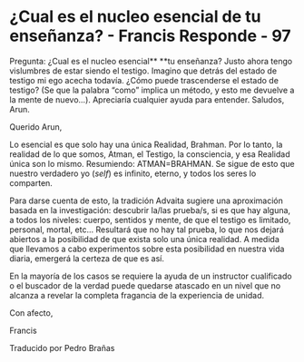 #   ¿Cual es el nucleo esencial de tu enseñanza? - Francis Responde - 97  

Pregunta: &iquest;Cual es el nucleo esencial**&nbsp;**tu ense&ntilde;anza? Justo ahora tengo vislumbres de estar siendo el testigo. Imagino que detr&aacute;s del estado de testigo mi ego acecha todav&iacute;a. &iquest;C&oacute;mo puede trascenderse el estado de testigo? (Se que la palabra &ldquo;como&rdquo; implica un m&eacute;todo, y esto me devuelve a la mente de nuevo...). Apreciar&iacute;a cualquier ayuda para entender. Saludos, Arun.

Querido Arun,

Lo esencial es que solo hay una &uacute;nica Realidad, Brahman. Por lo tanto, la realidad de lo que somos, Atman, el Testigo, la consciencia, y esa Realidad &uacute;nica son lo mismo. Resumiendo: ATMAN=BRAHMAN. Se sigue de esto que nuestro verdadero yo (_self_) es infinito, eterno, y todos los seres lo comparten.

Para darse cuenta de esto, la tradici&oacute;n Advaita sugiere una aproximaci&oacute;n basada en la investigaci&oacute;n: descubrir la/las prueba/s, si es que hay alguna, a todos los niveles:&nbsp;cuerpo, sentidos y mente, de que el testigo es limitado, personal, mortal, etc... Resultar&aacute; que no hay tal prueba, lo que nos dejar&aacute; abiertos a la posibilidad de que exista&nbsp;solo una &uacute;nica realidad. A medida que llevamos a cabo experimentos sobre esta posibilidad en nuestra vida diaria, emerger&aacute; la certeza de que es as&iacute;.

En la mayor&iacute;a de los casos se requiere la ayuda de un instructor cualificado o el buscador de la verdad puede quedarse atascado en un nivel que no alcanza a revelar la completa fragancia de la experiencia de unidad.

Con afecto,

Francis

Traducido por Pedro Bra&ntilde;as

